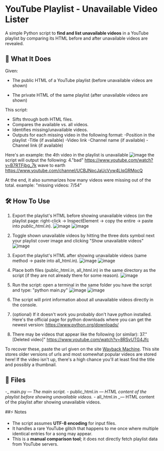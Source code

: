 # YouTube Playlist - Unavailable Video Lister
A simple Python script to **find and list unavailable videos** in a YouTube playlist by comparing its HTML before and after unavailable videos are revealed.
## 📜 What It Does
Given:
- The public HTML of a YouTube playlist (before unavailable videos are shown)

- The private HTML of the same playlist (after unavailable videos are shown)

This script:

- Sifts through both HTML files.
- Compares the available vs. all videos.
- Identifies missing/unavailable videos.
- Outputs for each missing video in the following format:
  -Position in the playlist
  -Title (if available)
  -Video link
  -Channel name (if available)
  -Channel link (if available)
  
Here's an example: the 4th video in the playlist is unavailable
![image](https://github.com/user-attachments/assets/afe59608-e319-4004-97b2-981b32f167b3)
the script will output the following: 
4."bad"
https://www.youtube.com/watch?v=B7RTFjbg_7k
wave to earth
https://www.youtube.com/channel/UCBJNpcJaUcVyw4LlqGRMpcQ



At the end, it also summarizes how many videos were missing out of the total.
example: "missing videos: 7/54"
## 🛠️ How To Use
1. Export the playlist's HTML before showing unavailable videos (on the playlist page: right-click → InspectElement → copy the entire _<body>_ → paste into _public_html.in_).
![image](https://github.com/user-attachments/assets/dd2d9136-7958-4c37-bd1f-0199c9e3f11a)
![image](https://github.com/user-attachments/assets/9b9cc1a3-2db5-49a4-a493-39b6a1738d5e)



2. Toggle shown unavailable videos by hitting the three dots symbol next your playlist cover image and clicking  "Show unavailable videos"
![image](https://github.com/user-attachments/assets/3ec20d37-5023-442e-a5a2-151eafb260af)
   
3. Export the playlist's HTML after showing unavailable videos (same method → paste into all_html.in).
![image](https://github.com/user-attachments/assets/12d7d874-c335-4fb5-8a52-00a4db6fa3d3)
![image](https://github.com/user-attachments/assets/329ae823-6a75-4ac8-ba9a-c9264f9745a8)

4. Place both files (public_html.in, all_html.in) in the same directory as the script (if they are not already there for some reason).
![image](https://github.com/user-attachments/assets/7c7e97c1-6c89-4a46-8058-d3536f6bf84f)

5. Run the script:
  open a terminal in the same folder you have the script and type: "python main.py"
![image](https://github.com/user-attachments/assets/fef06154-dcf5-42e1-a16a-7629bb0b91a2)
![image](https://github.com/user-attachments/assets/7549b6f0-104b-4a08-89f8-71e320fb2d34)

6. The script will print information about all unavailable videos directly in the console.

7. (optional) If it doesn't work you probably don't have python installed. 
  Here's the official page for python downloads where you can get the newest version:
  https://www.python.org/downloads/

9. There may be videos that appear like the following (or similar):
  37."[Deleted video]"
  https://www.youtube.com/watch?v=8RSvUTG4Jfc
  
  To recover these, paste the url given on the site [Wayback Machine](https://web.archive.org). 
  This site stores older versions of urls and most somewhat popular videos are stored here! 
  If the video isn't up, there's a high chance you'll at least find the title and possibly a thumbnail.

## 📂 Files
-_ main.py _— The main script.
-_ public_html.in _— HTML content of the playlist before showing unavailable videos.
-_ all_html.in _— HTML content of the playlist after showing unavailable videos.

##⚡ Notes
- The script assumes **UTF-8 encoding** for input files.
- It handles a rare YouTube glitch that happens to me once where multiple identical entries for a song may appear.
- This is a **manual comparison tool**; it does not directly fetch playlist data from YouTube servers.




